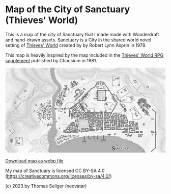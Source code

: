 # Map of the City of Sanctuary (Thieves' World)

This is a map of the city of Sanctuary that I made made with Wonderdraft and hand-drawn assets. Sanctuary is a City in the shared world novel setting of [Thieves' World](https://en.wikipedia.org/wiki/Thieves%27_World) created by by Robert Lynn Asprin in 1978.

This map is heavily inspired by the map included in the [Thieves' World RPG supplement](https://en.wikipedia.org/wiki/Thieves%27_World_(role-playing_game)) published by Chaosium in 1981.

![Map of the City of Sanctuary](Sanctuary.webp)

[Download map as webp file](https://raw.githubusercontent.com/neovatar/sanctuary-map/main/Sanctuary.webp)

My map of Sanctuary is licensed CC BY-SA 4.0 (https://creativecommons.org/licenses/by-sa/4.0/)

(c) 2023 by Thomas Seliger (neovatar)

